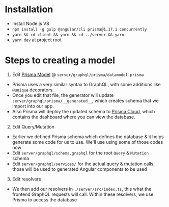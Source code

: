 # Installation

- Install Node.js V8
- `npm install -g gulp @angular/cli prisma@1.17.1 concurrently`
- `yarn && cd client && yarn && cd ../server && yarn`
- `yarn dev` at project root

# Steps to creating a model

1. Edit [Prisma Model](https://www.prisma.io/docs/data-model-and-migrations/data-model-knul/) @ `server/graphql/prisma/datamodel.prisma`

- Prisma uses a very similar syntax to GraphQL, with some additions like `@unique` decorators.
- Once you edit that file, the generator will update `server/graphql/prisma/__generated__`, which creates schema that we import into our app.
- Also Prisma will deploy the updated schema to [Prisma Cloud](https://app.prisma.io/webber-wang-dc19dd/services/prisma-us1/wbit/dev/databrowser/), which contains the dashboard where you can view the database.

2. Edit Query/Mutation

- Earlier we defined Prisma schema which defines the database & it helps generate some code for us to use. We'll use using some of those codes now
- Edit `server/graphql/schema.graphql` for the root `Query` & `Mutation` schema
- Edit `server/graphql/services/` for the actual query & mutation calls, those will be used to generated Angular components to be used

3. Edit resolvers

- We then add our resolvers in `./server/src/index.ts`, this what the frontend GraphQL requests will call. Within these resolvers, we use Prisma to access the database
